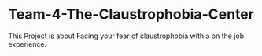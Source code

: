 # Team-4-The-Claustrophobia-Center


This Project is about Facing your fear of claustrophobia with a on the job experience.

